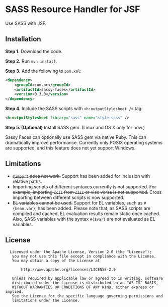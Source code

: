# SASS Resource Handler for JSF

Use SASS with JSF.

## Installation

**Step 1.** Download the code.

**Step 2.** Run `mvn install`.

**Step 3.** Add the following to `pom.xml`:

``` xml
<dependency>
    <groupId>com.bc</groupId>
    <artifactId>sassy-faces</artifactId>
    <version>0.3.0</version>
</dependency>
```

**Step 4.** Include the SASS scripts with `<h:outputStylesheet />` tag:

``` xml
<h:outputStylesheet library="sass" name="style.scss" />
```

**Step 5. (Optional)** Install SASS gem. (Linux and OS X only for now.)

Sassy Faces can optionally use SASS gem via native Ruby. This can dramatically
improve performance. Currently only POSIX operating systems are supported, and
this feature does not yet support Windows.

## Limitations

* ~~`@import` does not work.~~ Support has been added for inclusion with
  relative paths.
* ~~Importing scripts of different syntaxes currently is not supported. For
  example, importing `scss` from `sass` or vise versa is not supported.~~ Cross
  importing between different scripts is now supported.
* ~~EL variables cannot be used.~~ Support for EL variables, such as
  `#{bean.var}`, has been added. Please note that, as SASS scripts are compiled
  and cached, EL evaluation results remain static once cached. Also, SASS
  variables with the syntax `#{$var}` are not evaluated as EL variables.

## License

```
  Licensed under the Apache License, Version 2.0 (the "License");
   you may not use this file except in compliance with the License.
   You may obtain a copy of the License at

       http://www.apache.org/licenses/LICENSE-2.0

   Unless required by applicable law or agreed to in writing, software
   distributed under the License is distributed on an "AS IS" BASIS,
   WITHOUT WARRANTIES OR CONDITIONS OF ANY KIND, either express or implied.
   See the License for the specific language governing permissions and
   limitations under the License.
```

